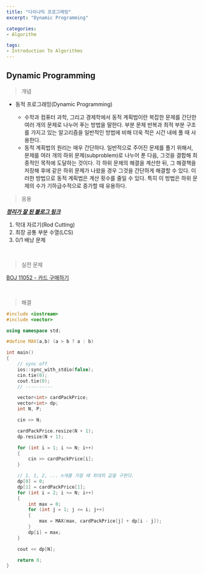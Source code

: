 ```yaml
---
title: "다이나믹 프로그래밍"
excerpt: "Dynamic Programming"

categories:
- Algorithm

tags:
- Introduction To Algorithms
---
```


Dynamic Programming
---

> 개념

- 동적 프로그래밍(Dynamic Programming)

  - 수학과 컴퓨터 과학, 그리고 경제학에서 동적 계획법이란 복잡한 문제를 간단한 여러 개의 문제로 나누어 푸는 방법을 말한다. 부분 문제 반복과 최적 부분 구조를 가지고 있는 알고리즘을 일반적인 방법에 비해 더욱 적은 시간 내에 풀 때 사용한다.
  - 동적 계획법의 원리는 매우 간단하다. 일반적으로 주어진 문제를 풀기 위해서, 문제를 여러 개의 하위 문제(subproblem)로 나누어 푼 다음, 그것을 결합해 최종적인 목적에 도달하는 것이다. 각 하위 문제의 해결을 계산한 뒤, 그 해결책을 저장해 후에 같은 하위 문제가 나왔을 경우 그것을 간단하게 해결할 수 있다. 이러한 방법으로 동적 계획법은 계산 횟수를 줄일 수 있다. 특히 이 방법은 하위 문제의 수가 기하급수적으로 증가할 때 유용하다.

  

> 응용

***[정리가 잘 된 블로그 링크](https://www.zerocho.com/category/Algorithm/post/584b979a580277001862f182)***

1. 막대 자르기(Rod Cutting)
2. 최장 공통 부분 수열(LCS)
3. 0/1 배낭 문제

​    

> 실전 문제

[BOJ 11052 - 카드 구매하기](https://www.acmicpc.net/problem/11052)

​    

> 해결

```c++
#include <iostream>
#include <vector>

using namespace std;

#define MAX(a,b) (a > b ? a : b)

int main()
{
	// sync off
	ios::sync_with_stdio(false);
	cin.tie(0);
	cout.tie(0);
	// ----------

	vector<int> cardPackPrice;
	vector<int> dp;
	int N, P;

	cin >> N;

	cardPackPrice.resize(N + 1);
	dp.resize(N + 1);

	for (int i = 1; i <= N; i++)
	{
		cin >> cardPackPrice[i];
	}

	// 1. 1, 2, ... n개를 가질 때 최대의 값을 구한다.
	dp[0] = 0;
	dp[1] = cardPackPrice[1];
	for (int i = 2; i <= N; i++)
	{
		int max = 0;
		for (int j = 1; j <= i; j++)
		{
			max = MAX(max, cardPackPrice[j] + dp[i - j]);
		}
		dp[i] = max;
	}

	cout << dp[N];

	return 0;
}
```

